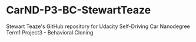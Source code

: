 # CarND-P3-BC-StewartTeaze
Stewart Teaze's GitHub repository for Udacity Self-Driving Car Nanodegree Term1 Project3 - Behavioral Cloning
